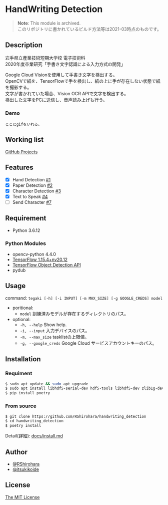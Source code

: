 # HandWriting Detection

> **Note**: This module is archived.  
> このリポジトリに書かれているビルド方法等は2021-03時点のものです。

## Description

岩手県立産業技術短期大学校 電子技術科  
2020年度卒業研究「手書き文字認識による入力方式の開発」  

Google Cloud Visionを使用して手書き文字を検出する。  
OpenCVで紙を、TensorFlowで手を検出し、紙の上に手が存在しない状態で紙を撮影する。  
文字が書かれていた場合、Vision OCR APIで文字を検出する。  
検出した文字をPCに送信し、音声読み上げも行う。  

### Demo

`ここにgifをいれる。`

## Working list

[GitHub Projects](https://github.com/RShirohara/handwriting_detection/projects/1)

## Features

- [x] Hand Detection [#1](https://github.com/RShirohara/handwriting_detection/issues/1)
- [x] Paper Detection [#2](https://github.com/RShirohara/handwriting_detection/issues/2)
- [x] Character Detection [#3](https://github.com/RShirohara/handwriting_detection/issues/3)
- [x] Text to Speak [#4](https://github.com/RShirohara/handwriting_detection/issues/4)
- [ ] Send Character [#7](https://github.com/RShirohara/handwriting_detection/issues/7)

## Requirement

- Python 3.6.12

### Python Modules

- opencv-python 4.4.0
- [TensorFlow 1.15.4+nv20.12](https://docs.nvidia.com/deeplearning/frameworks/install-tf-jetson-platform-release-notes/tf-jetson-rel.html)
- [TensorFlow Object Detection API](https://github.com/tensorflow/models/tree/master/research/object_detection)
- pydub

## Usage

command: `tegaki [-h] [-i INPUT] [-m MAX_SIZE] [-g GOOGLE_CREDS] model`

- poritional:
  - `model`               訓練済みモデルが存在するディレクトリのパス。
- optional:
  - `-h, --help`          Show help.
  - `-i, --input`         入力デバイスのパス。
  - `-m, --max_size`      tasklistの上限値。
  - `-g, --google_creds`  Google Cloud サービスアカウントキーのパス。

## Installation

### Requiment

```bash
$ sudo apt update && sudo apt upgrade
$ sudo apt install libhdf5-serial-dev hdf5-tools libhdf5-dev zlib1g-dev zip libjpeg8-dev liblapack-dev libblas-dev gfortran libffi-dev openssl-dev protobuf-compiler libxslt1-dev
$ pip install poetry
```

### From source

```bash
$ git clone https://github.com/RShirohara/handwriting_detection
$ cd handwriting_detection
$ poetry install
```

Detail(詳細): [docs/install.md](./docs/install.md)

## Author

- [@RShirohara](https://github.com/RShirohara)
- [@itsukikoide](https://github.com/itsukikoide)

## License

[The MIT License](./LICENSE)
